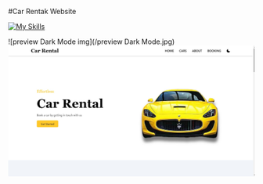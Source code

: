 #Car Rentak Website

[![My Skills](https://skillicons.dev/icons?i=git,html,css,js,tailwind,react)](https://skillicons.dev)

![preview Dark Mode img](/preview Dark Mode.jpg)
![preview img](/preview.jpg)
